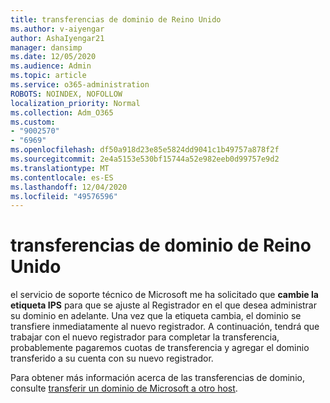 ```yaml
---
title: transferencias de dominio de Reino Unido
ms.author: v-aiyengar
author: AshaIyengar21
manager: dansimp
ms.date: 12/05/2020
ms.audience: Admin
ms.topic: article
ms.service: o365-administration
ROBOTS: NOINDEX, NOFOLLOW
localization_priority: Normal
ms.collection: Adm_O365
ms.custom:
- "9002570"
- "6969"
ms.openlocfilehash: df50a918d23e85e5824dd9041c1b49757a878f2f
ms.sourcegitcommit: 2e4a5153e530bf15744a52e982eeb0d99757e9d2
ms.translationtype: MT
ms.contentlocale: es-ES
ms.lasthandoff: 12/04/2020
ms.locfileid: "49576596"
---
```

# <a name="uk-domain-transfers"></a>transferencias de dominio de Reino Unido

el servicio de soporte técnico de Microsoft me ha solicitado que **cambie la etiqueta IPS** para que se ajuste al Registrador en el que desea administrar su dominio en adelante. Una vez que la etiqueta cambia, el dominio se transfiere inmediatamente al nuevo registrador. A continuación, tendrá que trabajar con el nuevo registrador para completar la transferencia, probablemente pagaremos cuotas de transferencia y agregar el dominio transferido a su cuenta con su nuevo registrador.

Para obtener más información acerca de las transferencias de dominio, consulte [transferir un dominio de Microsoft a otro host](https://docs.microsoft.com/microsoft-365/admin/get-help-with-domains/transfer-a-domain-from-microsoft-to-another-host?view=o365-worldwide).